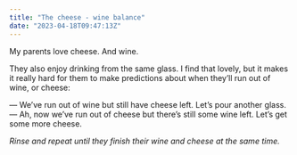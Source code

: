 ```yaml
---
title: "The cheese - wine balance"
date: "2023-04-18T09:47:13Z"
---
```

My parents love cheese. And wine.

They also enjoy drinking from the same glass. I find that lovely, but it makes it really hard for them to make predictions about when they’ll run out of wine, or cheese:

— We’ve run out of wine but still have cheese left. Let’s pour another glass.
— Ah, now we’ve run out of cheese but there’s still some wine left. Let’s get some more cheese.

_Rinse and repeat until they finish their wine and cheese at the same time._
